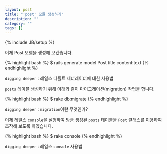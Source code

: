 ```yaml
---
layout: post
title: "'post' 모듈 생성하기"
description: ""
category: ""
tags: []
---
```

{% include JB/setup %}

이제 Post 모델을 생성해 보겠습니다. 

{% highlight bash %}
$ rails generate model Post title content:text
{% endhighlight %}

`digging deeper` : 레일스 디폴트 제너레이터에 대한 사용법

`posts` 테이블 생성하기 위해 아래와 같이 마이그레이션(migration) 작업을 합니다. 

{% highlight bash %}
$ rake db:migrate
{% endhighlight %}

`digging deeper` : `migration`이란 무엇인가?

이제 레일스 `console`을 실행하여 방금 생성된 `posts` 테이블을 `Post` 클래스를 이용하여 조작해 보도록 하겠습니다.

{% highlight bash %}
$ rake console
{% endhighlight %}

`digging deeper` : 레일스 `console` 사용법